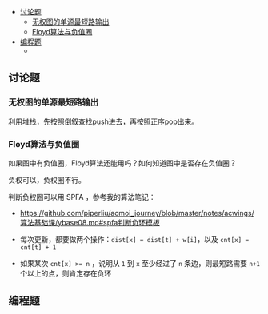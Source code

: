 
<!-- @import "[TOC]" {cmd="toc" depthFrom=1 depthTo=6 orderedList=false} -->

<!-- code_chunk_output -->

- [讨论题](#讨论题)
  - [无权图的单源最短路输出](#无权图的单源最短路输出)
  - [Floyd算法与负值圈](#floyd算法与负值圈)
- [编程题](#编程题)
  - [](#)

<!-- /code_chunk_output -->


## 讨论题

### 无权图的单源最短路输出

利用堆栈，先按照倒叙查找push进去，再按照正序pop出来。

### Floyd算法与负值圈

如果图中有负值圈，Floyd算法还能用吗？如何知道图中是否存在负值圈？

负权可以，负权圈不行。

判断负权圈可以用 SPFA ，参考我的算法笔记：
- https://github.com/piperliu/acmoi_journey/blob/master/notes/acwings/算法基础课/ybase08.md#spfa判断负环模板

- 每次更新，都要做两个操作：`dist[x] = dist[t] + w[i]`，以及 `cnt[x] = cnt[t] + 1`
- 如果某次 `cnt[x] >= n` ，说明从 `1` 到 `x` 至少经过了 `n` 条边，则最短路需要 `n+1` 个以上的点，则肯定存在负环

## 编程题

### 